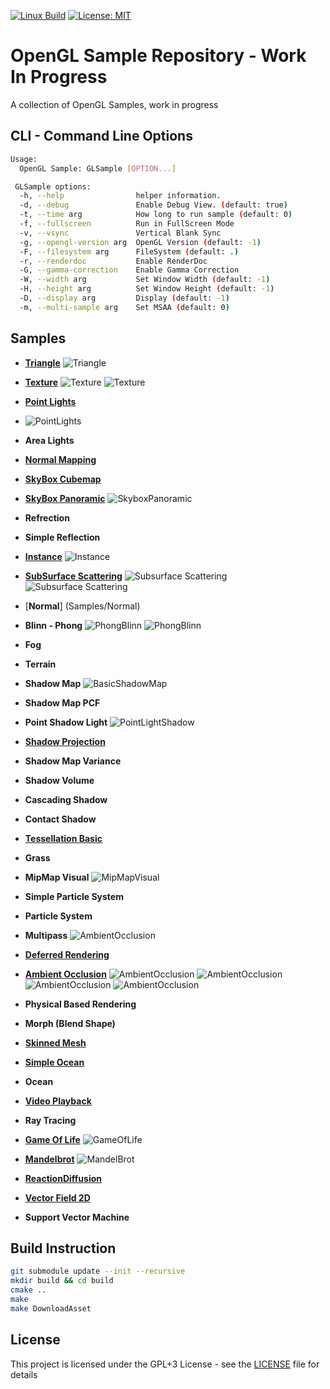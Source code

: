 [![Linux Build](https://github.com/voldien/opengl-samples/actions/workflows/linux-build.yml/badge.svg)](https://github.com/voldien/opengl-samples/actions/workflows/linux-build.yml)
[![License: MIT](https://img.shields.io/badge/License-MIT-yellow.svg)](https://opensource.org/licenses/MIT)

# OpenGL Sample Repository - Work In Progress

A collection of OpenGL Samples, work in progress

## CLI - Command Line Options

```bash
Usage:
  OpenGL Sample: GLSample [OPTION...]

 GLSample options:
  -h, --help                helper information.
  -d, --debug               Enable Debug View. (default: true)
  -t, --time arg            How long to run sample (default: 0)
  -f, --fullscreen          Run in FullScreen Mode
  -v, --vsync               Vertical Blank Sync
  -g, --opengl-version arg  OpenGL Version (default: -1)
  -F, --filesystem arg      FileSystem (default: .)
  -r, --renderdoc           Enable RenderDoc
  -G, --gamma-correction    Enable Gamma Correction
  -W, --width arg           Set Window Width (default: -1)
  -H, --height arg          Set Window Height (default: -1)
  -D, --display arg         Display (default: -1)
  -m, --multi-sample arg    Set MSAA (default: 0)
```

## Samples

- [**Triangle**](Samples/Triangle)
![Triangle](https://github.com/voldien/OpenGL-Samples/assets/9608088/d85a24d2-97fb-4faa-a7ef-e71bdd979444)

- [**Texture**](Samples/Texture)
![Texture](https://github.com/voldien/OpenGL-Samples/assets/9608088/a87834cc-452e-41e0-8ea2-3de881780823)
![Texture](https://github.com/voldien/OpenGL-Samples/assets/9608088/7bdcaa6f-c0de-4030-b344-d6f180dc6e7b)


- [**Point Lights**](Samples/PointLight)
- ![PointLights](https://github.com/voldien/OpenGL-Samples/assets/9608088/dcd67197-4dc9-4333-ae6f-9fff9f7eb317)

- **Area Lights**

- [**Normal Mapping**](Samples/NormalMap)

- [**SkyBox Cubemap**](Samples/Skybox)

- [**SkyBox Panoramic**](Samples/Skybox)
![SkyboxPanoramic](https://github.com/voldien/OpenGL-Samples/assets/9608088/41cacd12-5782-46bd-b06b-dc3725f21b3d)

- **Refrection**

- **Simple Reflection**

- [**Instance**](Samples/Instance)
![Instance](https://github.com/voldien/OpenGL-Samples/assets/9608088/8fb4adca-cd99-45c9-9811-38e727b6685b)

- [**SubSurface Scattering**](Samples/SubSurfaceScattering)
![Subsurface Scattering](https://github.com/voldien/OpenGL-Samples/assets/9608088/062f5af0-898e-4c1b-91ab-38975b898e0c)
![Subsurface Scattering](https://github.com/voldien/OpenGL-Samples/assets/9608088/ac752bfc-cc72-49ae-a9d6-2c729cd07c2d)
 
- [**Normal**] (Samples/Normal)

- **Blinn - Phong**
![PhongBlinn](https://github.com/voldien/OpenGL-Samples/assets/9608088/e14e4035-1639-4532-a316-65c8c879abf9)
![PhongBlinn](https://github.com/voldien/OpenGL-Samples/assets/9608088/02ae2bac-974e-4270-b80f-a59dba260160)

- **Fog**

- **Terrain**

- **Shadow Map**
![BasicShadowMap](https://github.com/voldien/OpenGL-Samples/assets/9608088/bd5f11f4-4f3c-4038-a998-9a50fa7eb743)

- **Shadow Map PCF**

- **Point Shadow Light**
![PointLightShadow](https://github.com/voldien/OpenGL-Samples/assets/9608088/8e4e4374-71a3-45ad-9f93-87e8528cbfeb)

- [**Shadow Projection**](Samples/ProjectedShadow/)

- **Shadow Map Variance**

- **Shadow Volume**

- **Cascading Shadow**

- **Contact Shadow**

- [**Tessellation Basic**](Samples/Tessellation/)

- **Grass**

- **MipMap Visual**
![MipMapVisual](https://github.com/voldien/OpenGL-Samples/assets/9608088/ea0714f4-4971-42ad-80db-4d567dc29b03)

- **Simple Particle System**

- **Particle System**

- **Multipass**
![AmbientOcclusion](https://github.com/voldien/OpenGL-Samples/assets/9608088/6c156319-7617-43aa-af08-93d709bc07e9)

- [**Deferred Rendering**](Samples/Deferred/)

- [**Ambient Occlusion**](Samples/AmbientOcclusion/)
![AmbientOcclusion](https://github.com/voldien/OpenGL-Samples/assets/9608088/91691104-4c70-4d25-91c0-17cb4bcf38af)
![AmbientOcclusion](https://github.com/voldien/OpenGL-Samples/assets/9608088/4e8f9d85-b48d-4fc4-816d-632a9bbfd37f)
![AmbientOcclusion](https://github.com/voldien/OpenGL-Samples/assets/9608088/4df33593-64f3-4a03-87b5-5e9d205642c5)
![AmbientOcclusion](https://github.com/voldien/OpenGL-Samples/assets/9608088/8ed5a638-2432-4800-8ead-2c5f4881fffc)

- **Physical Based Rendering**

- **Morph (Blend Shape)**

- [**Skinned Mesh**](Samples/SkinnedMesh/)

- [**Simple Ocean**](Samples/SimpleOcean/)

- **Ocean**

- [**Video Playback**](Samples/VideoPlayback/)

- **Ray Tracing**

- [**Game Of Life**](Samples/GameOfLife)
![GameOfLife](https://github.com/voldien/OpenGL-Samples/assets/9608088/5617752d-cd6d-4ceb-9918-f5015565489f)


- [**Mandelbrot**](Samples/Mandelbrot/)
![MandelBrot](https://github.com/voldien/OpenGL-Samples/assets/9608088/cae86eb2-b5f5-4c20-ad13-aed2c154d5d1)

- [**ReactionDiffusion**](Samples/ReactionDiffusion)

- [**Vector Field 2D**](Samples/VectorField2D/)

- **Support Vector Machine**

## Build Instruction

```bash
git submodule update --init --recursive
mkdir build && cd build
cmake ..
make
make DownloadAsset
```

## License

This project is licensed under the GPL+3 License - see the [LICENSE](LICENSE) file for details
